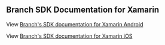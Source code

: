 ## Branch SDK Documentation for Xamarin

View [Branch's SDK documentation for Xamarin Android](https://help.branch.io/developers-hub/docs/xamarin-android)


View [Branch's SDK documentation for Xamarin iOS](https://help.branch.io/developers-hub/docs/xamarin-ios)
